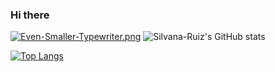 ### Hi there 
[![Even-Smaller-Typewriter.png](https://i.postimg.cc/Bb9cDrSz/Even-Smaller-Typewriter.png)](https://postimg.cc/vghVwS67)
![Silvana-Ruiz's GitHub stats](https://github-readme-stats.vercel.app/api?username=Silvana-Ruiz&show_icons=true&theme=buefy)

[![Top Langs](https://github-readme-stats.vercel.app/api/top-langs/?username=Silvana-Ruiz&hide=Ruby&layout=compact)](https://github.com/Silvana-Ruiz/github-readme-stats)

<!--
**Silvana-Ruiz/Silvana-Ruiz** is a ✨ _special_ ✨ repository because its `README.md` (this file) appears on your GitHub profile.


Here are some ideas to get you started:

- 🔭 I’m currently working on ...
- 🌱 I’m currently learning ...
- 👯 I’m looking to collaborate on ...
- 🤔 I’m looking for help with ...
- 💬 Ask me about ...
- 📫 How to reach me: ...
- 😄 Pronouns: ...
- ⚡ Fun fact: ...
-->
